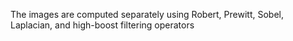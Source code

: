 The images are computed separately using Robert, Prewitt, Sobel, Laplacian, and high-boost filtering operators
